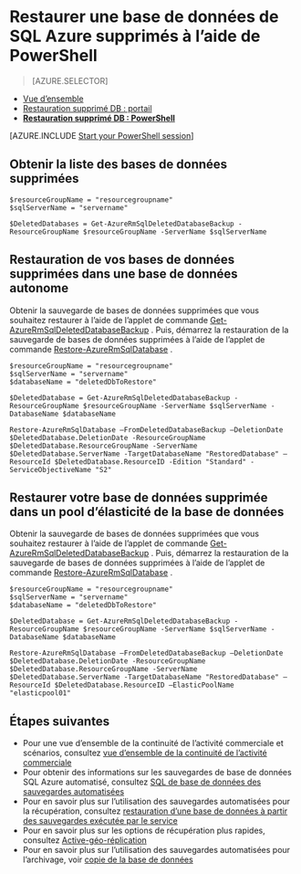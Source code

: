 <properties
    pageTitle="Restaurer une base de données SQL Azure supprimés (PowerShell) | Microsoft Azure"
    description="Restaurer une base de données SQL Azure supprimés (PowerShell)."
    services="sql-database"
    documentationCenter=""
    authors="stevestein"
    manager="jhubbard"
    editor=""/>

<tags
    ms.service="sql-database"
    ms.devlang="NA"
    ms.date="10/12/2016"
    ms.author="sstein"
    ms.workload="NA"
    ms.topic="article"
    ms.tgt_pltfrm="NA"/>


# <a name="restore-a-deleted-azure-sql-database-by-using-powershell"></a>Restaurer une base de données de SQL Azure supprimés à l’aide de PowerShell

> [AZURE.SELECTOR]
- [Vue d’ensemble](sql-database-recovery-using-backups.md)
- [Restauration supprimé DB : portail](sql-database-restore-deleted-database-portal.md)
- [**Restauration supprimé DB : PowerShell**](sql-database-restore-deleted-database-powershell.md)

[AZURE.INCLUDE [Start your PowerShell session](../../includes/sql-database-powershell.md)]


## <a name="get-a-list-of-deleted-databases"></a>Obtenir la liste des bases de données supprimées

```
$resourceGroupName = "resourcegroupname"
$sqlServerName = "servername"

$DeletedDatabases = Get-AzureRmSqlDeletedDatabaseBackup -ResourceGroupName $resourceGroupName -ServerName $sqlServerName
```

## <a name="restore-your-deleted-database-into-a-standalone-database"></a>Restauration de vos bases de données supprimées dans une base de données autonome

Obtenir la sauvegarde de bases de données supprimées que vous souhaitez restaurer à l’aide de l’applet de commande [Get-AzureRmSqlDeletedDatabaseBackup](https://msdn.microsoft.com/library/azure/mt693387(v=azure.300/).aspx) . Puis, démarrez la restauration de la sauvegarde de bases de données supprimées à l’aide de l’applet de commande [Restore-AzureRmSqlDatabase](https://msdn.microsoft.com/library/azure/mt693390(v=azure.300/).aspx) .

```
$resourceGroupName = "resourcegroupname"
$sqlServerName = "servername"
$databaseName = "deletedDbToRestore"

$DeletedDatabase = Get-AzureRmSqlDeletedDatabaseBackup -ResourceGroupName $resourceGroupName -ServerName $sqlServerName -DatabaseName $databaseName

Restore-AzureRmSqlDatabase –FromDeletedDatabaseBackup –DeletionDate $DeletedDatabase.DeletionDate -ResourceGroupName $DeletedDatabase.ResourceGroupName -ServerName $DeletedDatabase.ServerName -TargetDatabaseName "RestoredDatabase" –ResourceId $DeletedDatabase.ResourceID -Edition "Standard" -ServiceObjectiveName "S2"
```


## <a name="restore-your-deleted-database-into-an-elastic-database-pool"></a>Restaurer votre base de données supprimée dans un pool d’élasticité de la base de données

Obtenir la sauvegarde de bases de données supprimées que vous souhaitez restaurer à l’aide de l’applet de commande [Get-AzureRmSqlDeletedDatabaseBackup](https://msdn.microsoft.com/library/azure/mt693387(v=azure.300/).aspx) . Puis, démarrez la restauration de la sauvegarde de bases de données supprimées à l’aide de l’applet de commande [Restore-AzureRmSqlDatabase](https://msdn.microsoft.com/library/azure/mt693390(v=azure.300/).aspx) .

```
$resourceGroupName = "resourcegroupname"
$sqlServerName = "servername"
$databaseName = "deletedDbToRestore"

$DeletedDatabase = Get-AzureRmSqlDeletedDatabaseBackup -ResourceGroupName $resourceGroupName -ServerName $sqlServerName -DatabaseName $databaseName

Restore-AzureRmSqlDatabase –FromDeletedDatabaseBackup –DeletionDate $DeletedDatabase.DeletionDate -ResourceGroupName $DeletedDatabase.ResourceGroupName -ServerName $DeletedDatabase.ServerName -TargetDatabaseName "RestoredDatabase" –ResourceId $DeletedDatabase.ResourceID –ElasticPoolName "elasticpool01"
```


## <a name="next-steps"></a>Étapes suivantes

- Pour une vue d’ensemble de la continuité de l’activité commerciale et scénarios, consultez [vue d’ensemble de la continuité de l’activité commerciale](sql-database-business-continuity.md)
- Pour obtenir des informations sur les sauvegardes de base de données SQL Azure automatisé, consultez [SQL de base de données des sauvegardes automatisées](sql-database-automated-backups.md)
- Pour en savoir plus sur l’utilisation des sauvegardes automatisées pour la récupération, consultez [restauration d’une base de données à partir des sauvegardes exécutée par le service](sql-database-recovery-using-backups.md)
- Pour en savoir plus sur les options de récupération plus rapides, consultez [Active-géo-réplication](sql-database-geo-replication-overview.md)  
- Pour en savoir plus sur l’utilisation des sauvegardes automatisées pour l’archivage, voir [copie de la base de données](sql-database-copy.md)
